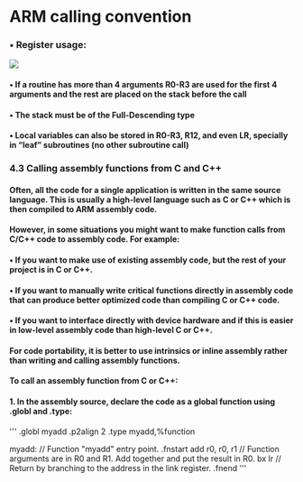 # ARM calling convention
### • Register usage:
![](https://i.imgur.com/iuXhZ4J.png)
#### • If a routine has more than 4 arguments R0-R3 are used for the first 4 arguments and the rest are placed on the stack before the call
#### • The stack must be of the Full-Descending type
#### • Local variables can also be stored in R0-R3, R12, and even LR, specially in “leaf” subroutines (no other subroutine call)

### 4.3 Calling assembly functions from C and C++
#### Often, all the code for a single application is written in the same source language. This is usually a high-level language such as C or C++ which is then compiled to ARM assembly code.

#### However, in some situations you might want to make function calls from C/C++ code to assembly code. For example:
#### • If you want to make use of existing assembly code, but the rest of your project is in C or C++.
#### • If you want to manually write critical functions directly in assembly code that can produce better optimized code than compiling C or C++ code.
#### • If you want to interface directly with device hardware and if this is easier in low-level assembly code than high-level C or C++.
#### For code portability, it is better to use intrinsics or inline assembly rather than writing and calling assembly functions.
#### To call an assembly function from C or C++:
#### 1. In the assembly source, declare the code as a global function using .globl and .type:
'''
	.globl   myadd
     .p2align 2
	.type    myadd,%function
			
myadd:                     // Function "myadd" entry point.
	.fnstart
	add      r0, r0, r1   // Function arguments are in R0 and R1. Add together and put the result in R0.
	bx       lr           // Return by branching to the address in the link register.
	.fnend
'''

